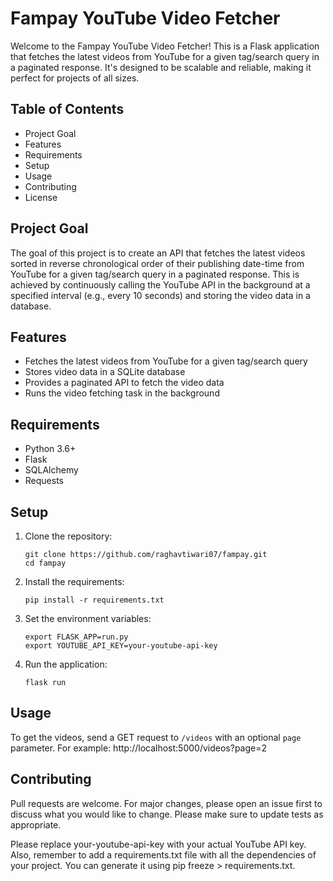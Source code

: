 # Fampay YouTube Video Fetcher

Welcome to the Fampay YouTube Video Fetcher! This is a Flask application that fetches the latest videos from YouTube for a given tag/search query in a paginated response. It's designed to be scalable and reliable, making it perfect for projects of all sizes.

## Table of Contents

- Project Goal
- Features
- Requirements
- Setup
- Usage
- Contributing
- License

## Project Goal

The goal of this project is to create an API that fetches the latest videos sorted in reverse chronological order of their publishing date-time from YouTube for a given tag/search query in a paginated response. This is achieved by continuously calling the YouTube API in the background at a specified interval (e.g., every 10 seconds) and storing the video data in a database.

## Features

- Fetches the latest videos from YouTube for a given tag/search query
- Stores video data in a SQLite database
- Provides a paginated API to fetch the video data
- Runs the video fetching task in the background

## Requirements

- Python 3.6+
- Flask
- SQLAlchemy
- Requests

## Setup

1. Clone the repository:
    ```
    git clone https://github.com/raghavtiwari07/fampay.git
    cd fampay
    ```

2. Install the requirements:
    ```
    pip install -r requirements.txt
    ```

3. Set the environment variables:
    ```
    export FLASK_APP=run.py
    export YOUTUBE_API_KEY=your-youtube-api-key
    ```

4. Run the application:
    ```
    flask run
    ```

## Usage

To get the videos, send a GET request to `/videos` with an optional `page` parameter. For example:
http://localhost:5000/videos?page=2

## Contributing

Pull requests are welcome. For major changes, please open an issue first to discuss what you would like to change. Please make sure to update tests as appropriate.

Please replace your-youtube-api-key with your actual YouTube API key. 
Also, remember to add a requirements.txt file with all the dependencies of your project.
You can generate it using pip freeze > requirements.txt.


